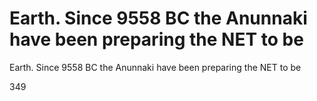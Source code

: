 # Earth. Since 9558 BC the Anunnaki have been preparing the NET to be

Earth. Since 9558 BC the Anunnaki have been preparing the NET to be

349